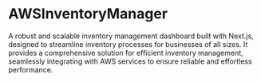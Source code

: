 # AWSInventoryManager
 A robust and scalable inventory management dashboard built with Next.js, designed to streamline inventory processes for businesses of all sizes. It provides a comprehensive solution for efficient inventory management, seamlessly integrating with AWS services to ensure reliable and effortless performance.
